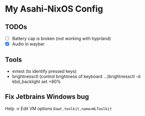 # My Asahi-NixOS Config
## TODOs
 - [ ] Battery cap is broken (not working with hyprland)
 - [x] Audio in waybar
## Tools
- evtest (to identify pressed keys)
- brightnessctl (control brightness of keyboard ...)brightnessctl -d kbd_backlight set +80%

## Fix Jetbrains Windows bug
Help -> Edit VM options
```Dawt.toolkit.name=WLToolkit```


